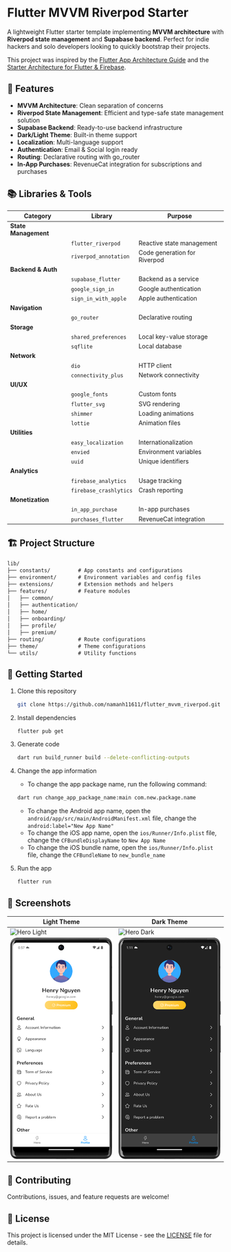 # Flutter MVVM Riverpod Starter

A lightweight Flutter starter template implementing **MVVM architecture** with **Riverpod state management** and **Supabase backend**. Perfect for indie hackers and solo developers looking to quickly bootstrap their projects.

This project was inspired by the [Flutter App Architecture Guide](https://docs.flutter.dev/app-architecture/guide) and the [Starter Architecture for Flutter & Firebase](https://github.com/bizz84/starter_architecture_flutter_firebase).

## 🎯 Features

- **MVVM Architecture**: Clean separation of concerns
- **Riverpod State Management**: Efficient and type-safe state management solution
- **Supabase Backend**: Ready-to-use backend infrastructure
- **Dark/Light Theme**: Built-in theme support
- **Localization**: Multi-language support
- **Authentication**: Email & Social login ready
- **Routing**: Declarative routing with go_router
- **In-App Purchases**: RevenueCat integration for subscriptions and purchases

## 📚 Libraries & Tools

| Category             | Library                | Purpose                      |
|----------------------|------------------------|------------------------------|
| **State Management** |
|                      | `flutter_riverpod`     | Reactive state management    |
|                      | `riverpod_annotation`  | Code generation for Riverpod |
| **Backend & Auth**   |
|                      | `supabase_flutter`     | Backend as a service         |
|                      | `google_sign_in`       | Google authentication        |
|                      | `sign_in_with_apple`   | Apple authentication         |
| **Navigation**       |
|                      | `go_router`            | Declarative routing          |
| **Storage**          |
|                      | `shared_preferences`   | Local key-value storage      |
|                      | `sqflite`              | Local database               |
| **Network**          |
|                      | `dio`                  | HTTP client                  |
|                      | `connectivity_plus`    | Network connectivity         |
| **UI/UX**            |
|                      | `google_fonts`         | Custom fonts                 |
|                      | `flutter_svg`          | SVG rendering                |
|                      | `shimmer`              | Loading animations           |
|                      | `lottie`               | Animation files              |
| **Utilities**        |
|                      | `easy_localization`    | Internationalization         |
|                      | `envied`               | Environment variables        |
|                      | `uuid`                 | Unique identifiers           |
| **Analytics**        |
|                      | `firebase_analytics`   | Usage tracking               |
|                      | `firebase_crashlytics` | Crash reporting              |
| **Monetization**     |
|                      | `in_app_purchase`      | In-app purchases             |
|                      | `purchases_flutter`    | RevenueCat integration       |

## 🏗 Project Structure

```
lib/
├── constants/         # App constants and configurations
├── environment/       # Environment variables and config files
├── extensions/        # Extension methods and helpers
├── features/          # Feature modules
│   ├── common/
│   ├── authentication/
│   ├── home/
│   ├── onboarding/
│   ├── profile/
│   ├── premium/
├── routing/           # Route configurations
├── theme/             # Theme configurations
└── utils/             # Utility functions
```

## 🚀 Getting Started

1. Clone this repository
   ```bash
   git clone https://github.com/namanh11611/flutter_mvvm_riverpod.git
   ```

2. Install dependencies
   ```bash
   flutter pub get
   ```

3. Generate code
   ```bash
   dart run build_runner build --delete-conflicting-outputs
   ```

4. Change the app information
   - To change the app package name, run the following command:
   ```bash
   dart run change_app_package_name:main com.new.package.name
   ```
   - To change the Android app name, open the `android/app/src/main/AndroidManifest.xml` file, change the `android:label="New App Name"`
   - To change the iOS app name, open the `ios/Runner/Info.plist` file, change the `CFBundleDisplayName` to `New App Name`
   - To change the iOS bundle name, open the `ios/Runner/Info.plist` file, change the `CFBundleName` to `new_bundle_name`

5. Run the app
   ```bash
   flutter run
   ```

## 📱 Screenshots

| Light Theme                                     | Dark Theme                                    |
|-------------------------------------------------|-----------------------------------------------|
| ![Hero Light](/screenshots/HeroLight.png)       | ![Hero Dark](/screenshots/HeroDark.png)       |
| ![Profile Light](/screenshots/ProfileLight.png) | ![Profile Dark](/screenshots/ProfileDark.png) |

## 🤝 Contributing

Contributions, issues, and feature requests are welcome!

## 📝 License

This project is licensed under the MIT License - see the [LICENSE](LICENSE) file for details.
